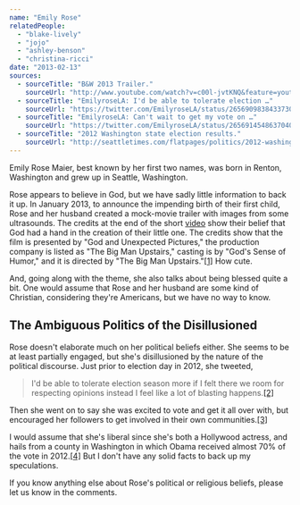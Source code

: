 ```yaml
---
name: "Emily Rose"
relatedPeople:
  - "blake-lively"
  - "jojo"
  - "ashley-benson"
  - "christina-ricci"
date: "2013-02-13"
sources:
  - sourceTitle: "B&W 2013 Trailer."
    sourceUrl: "http://www.youtube.com/watch?v=c00l-jvtKNQ&feature=youtu.be"
  - sourceTitle: "EmilyroseLA: I'd be able to tolerate election …"
    sourceUrl: "https://twitter.com/EmilyroseLA/status/265690983843373056"
  - sourceTitle: "EmilyroseLA: Can't wait to get my vote on …"
    sourceUrl: "https://twitter.com/EmilyroseLA/status/265691454863704064"
  - sourceTitle: "2012 Washington state election results."
    sourceUrl: "http://seattletimes.com/flatpages/politics/2012-washington-election-results.html"
---
```


Emily Rose Maier, best known by her first two names, was born in Renton, Washington and grew up in Seattle, Washington.

Rose appears to believe in God, but we have sadly little information to back it up. In January 2013, to announce the impending birth of their first child, Rose and her husband created a mock-movie trailer with images from some ultrasounds. The credits at the end of the short [video](http://www.youtube.com/watch?v=c00l-jvtKNQ&feature=youtu.be) show their belief that God had a hand in the creation of their little one. The credits show that the film is presented by "God and Unexpected Pictures," the production company is listed as "The Big Man Upstairs," casting is by "God's Sense of Humor," and it is directed by "The Big Man Upstairs."<a class="source-citation" href="#http://www.youtube.com/watch?v=c00l-jvtKNQ&feature=youtu.be" title="B&amp;W 2013 Trailer.">[1]</a> How cute.

And, going along with the theme, she also talks about being blessed quite a bit. One would assume that Rose and her husband are some kind of Christian, considering they're Americans, but we have no way to know.


## The Ambiguous Politics of the Disillusioned

Rose doesn't elaborate much on her political beliefs either. She seems to be at least partially engaged, but she's disillusioned by the nature of the political discourse. Just prior to election day in 2012, she tweeted,

>I'd be able to tolerate election season more if I felt there we room for respecting opinions instead I feel like a lot of blasting happens.<a class="source-citation" href="#https://twitter.com/EmilyroseLA/status/265690983843373056" title="EmilyroseLA: I&apos;d be able to tolerate election …">[2]</a>

Then she went on to say she was excited to vote and get it all over with, but encouraged her followers to get involved in their own communities.<a class="source-citation" href="#https://twitter.com/EmilyroseLA/status/265691454863704064" title="EmilyroseLA: Can&apos;t wait to get my vote on …">[3]</a>

I would assume that she's liberal since she's both a Hollywood actress, and hails from a county in Washington in which Obama received almost 70% of the vote in 2012.<a class="source-citation" href="#http://seattletimes.com/flatpages/politics/2012-washington-election-results.html" title="2012 Washington state election results.">[4]</a> But I don't have any solid facts to back up my speculations.

If you know anything else about Rose's political or religious beliefs, please let us know in the comments.